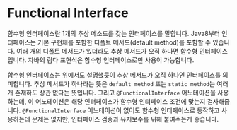 # Functional Interface
함수형 인터페이스란 1개의 추상 메소드를 갖는 인터페이스를 말합니다.
Java8부터 인터페이스는 기본 구현체를 포함한 디폴트 메서드(default method)를 포함할 수 있습니다.
여러 개의 디폴트 메서드가 있더라도 추상 메서드가 오직 하나면 함수형 인터페이스입니다.
자바의 람다 표현식은 함수형 인터페이스로만 사용이 가능합니다.

함수형 인터페이스는 위에서도 설명했듯이 추상 메서드가 오직 하나인 인터페이스를 의미합니다.
추상 메서드가 하나라는 뜻은 `default method` 또는 `static method`는 여러 개 존재하도 상관 없다는 뜻입니다.
그리고 `@FunctionalInterface` 어노테이션을 사용하는데, 이 어노테이션은 해당 인터페이스가 함수형 인터페이스 조건에 맞는지 검사해줍니다. 
`@FunctionalInterface` 어노테이션이 없어도 함수형 인터페이스로 동작하고 사용하는데 문제는 없지만, 인터페이스 검증과 유지보수를 위해 붙여주는게 좋습니다.

